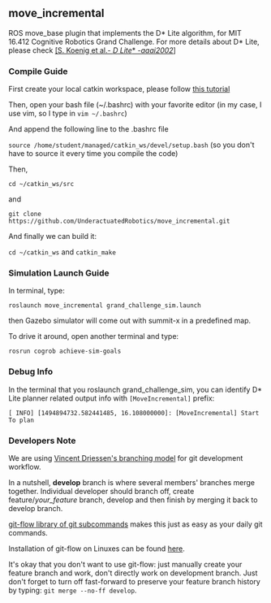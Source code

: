## move_incremental
ROS move_base plugin that implements the D* Lite algorithm, for MIT 16.412 Cognitive Robotics Grand Challenge.
For more details about D* Lite, please check [[S. Koenig et al.- **D* Lite** -*aaai2002*]](http://idm-lab.org/bib/abstracts/papers/aaai02b.pdf)

### Compile Guide

First create your local catkin workspace, please follow [this tutorial](http://wiki.ros.org/catkin/Tutorials/create_a_workspace)

Then, open your bash file (~/.bashrc) with your favorite editor (in my case, I use vim, so I type in `vim ~/.bashrc`)

And append the following line to the .bashrc file

`source /home/student/managed/catkin_ws/devel/setup.bash`
(so you don't have to source it every time you compile the code)

Then, 

`cd ~/catkin_ws/src` 

and 

`git clone https://github.com/UnderactuatedRobotics/move_incremental.git`

And finally we can build it:

`cd ~/catkin_ws` and `catkin_make`

### Simulation Launch Guide

In terminal, type:

`roslaunch move_incremental grand_challenge_sim.launch`

then Gazebo simulator will come out with summit-x in a predefined map.

To drive it around, open another terminal and type:

`rosrun cogrob achieve-sim-goals`

### Debug Info

In the terminal that you roslaunch grand_challenge_sim, you can identify
D* Lite planner related output info with `[MoveIncremental]` prefix:

`[ INFO] [1494894732.582441485, 16.108000000]: [MoveIncremental] Start To plan`


### Developers Note

We are using [Vincent Driessen's branching model](http://nvie.com/posts/a-successful-git-branching-model/) for git development workflow.

In a nutshell, **develop** branch is where several members' branches merge together. Individual developer should branch off, create feature/_your_feature_ branch, develop and then finish by merging it back to develop branch.  
 
[git-flow library of git subcommands](http://jeffkreeftmeijer.com/2010/why-arent-you-using-git-flow/) makes this just as easy as your daily git commands.

Installation of git-flow on Linuxes can be found [here](https://github.com/nvie/gitflow/wiki/Linux).

It's okay that you don't want to use git-flow: just manually create your feature branch and work, don't directly work on development branch. Just don't forget to turn off fast-forward to preserve your feature branch history by typing: `git merge --no-ff develop`.

